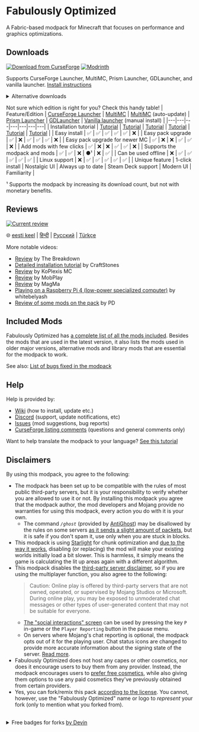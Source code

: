 # Fabulously Optimized

A Fabric-based modpack for Minecraft that focuses on performance and graphics optimizations.

## Downloads

[![Download from CurseForge](https://cf.way2muchnoise.eu/full_fabulously-optimized_downloads%20on%20CurseForge.svg?badge_style=for_the_badge)](https://www.curseforge.com/minecraft/modpacks/fabulously-optimized/files) [![Modrinth](https://img.shields.io/modrinth/dt/fabulously-optimized?color=4&label=Download%20from%20Modrinth&style=for-the-badge)](https://modrinth.com/modpack/fabulously-optimized)

Supports CurseForge Launcher, MultiMC, Prism Launcher, GDLauncher, and vanilla launcher. [Install instructions](https://fabulously-optimized.gitbook.io/modpack/readme/install-instructions)

<details>
  <summary>Alternative downloads</summary>

_These downloads do not yet support the modpack or the mods :(_
* [MultiMC (auto-update)](https://fabulously-optimized.gitbook.io/modpack/readme/multimc-auto-update): [1.16.5](https://github.com/Fabulously-Optimized/fabulously-optimized/releases/download/v3.2.3/Fabulously.Optimized.MC.1.16.5.auto-update.zip) | [1.17.1](https://github.com/Fabulously-Optimized/fabulously-optimized/releases/download/v3.2.3/Fabulously.Optimized.MC.1.17.1.auto-update.zip) | [1.18.2](https://github.com/Fabulously-Optimized/fabulously-optimized/releases/download/v3.12.2/Fabulously.Optimized.MC.1.18.2.auto-update.zip) | [1.19.2](https://github.com/Fabulously-Optimized/fabulously-optimized/releases/download/v4.4.3/Fabulously.Optimized.MC.1.19.2.auto-update.zip)
* ~~Vanilla installer~~ [(planned)](https://github.com/Madis0/fabulously-optimized/issues/110)
* [GitHub releases](https://github.com/Fabulously-Optimized/fabulously-optimized/releases)
* [Chat Reporting Helper resource pack](https://kinolien.github.io/gitzip/?download=https://github.com/Fabulously-Optimized/fabulously-optimized/tree/main/Chat%20Reporting%20Helper) (separate download of the pack that is bundled in FO)
  * The resource pack also expects [FO's configuration of NCR](https://kinolien.github.io/gitzip/?download=https://github.com/Fabulously-Optimized/fabulously-optimized/tree/main/Packwiz/1.19.3/config/yosbr/config/NoChatReports) - unpack these to `.../.minecraft/config/NoChatReports`
</details>
  


Not sure which edition is right for you? Check this handy table!
| Feature/Edition | [CurseForge Launcher](https://download.curseforge.com) | [MultiMC](https://multimc.org) | [MultiMC](https://multimc.org) (auto-update) | [Prism Launcher](https://prismlauncher.org/) | [GDLauncher](https://gdevs.io) | [Vanilla launcher](https://www.minecraft.net/en-us/download) (manual install) |
|---|---|---|---|---|---|---|
| Installation tutorial | [Tutorial](https://fabulously-optimized.gitbook.io/modpack/readme/install-instructions#curseforge-launcher) | [Tutorial](https://fabulously-optimized.gitbook.io/modpack/readme/install-instructions#multimc) | [Tutorial](https://fabulously-optimized.gitbook.io/modpack/readme/install-instructions#multimc-auto-update) | [Tutorial](https://fabulously-optimized.gitbook.io/modpack/readme/install-instructions#prism-launcher) | [Tutorial](https://fabulously-optimized.gitbook.io/modpack/readme/install-instructions#gdlauncher) | [Tutorial](https://fabulously-optimized.gitbook.io/modpack/readme/install-instructions#minecraft-launcher-the-vanilla) |
| Easy install | ✅ | ✅ | ✅ | ✅ | ✅ | ❌ |
| Easy pack upgrade | ✅ | ❌ | ✅ | ✅ | ✅ | ❌ |
| Easy pack upgrade for newer MC | ✅ | ❌ | ❌ | ✅ | ✅ | ❌ |
| Add mods with few clicks | ✅ | ❌ | ❌ | ✅ | ✅ | ❌ |
| Supports the modpack and mods | ✅ | ✅ | ❌ | ●¹ | ❌ | ✅ |
| Can be used offline | ❌ | ✅ | ✅ | ✅ | ✅ | ✅ |
| Linux support | ❌ | ✅ | ✅ | ✅ | ✅ | ✅ |
| Unique feature | 1-click install | Nostalgic UI | Always up to date | Steam Deck support | Modern UI | Familiarity | 

¹ Supports the modpack by increasing its download count, but not with monetary benefits.

## Reviews

[![Current review](https://img.youtube.com/vi/bb8G9X5Q_4I/maxresdefault.jpg)](https://www.youtube.com/watch?v=bb8G9X5Q_4I)

🌐 [eesti keel](https://www.youtube.com/watch?v=z0jKe8XgdP0) | [हिन्दी](https://www.youtube.com/watch?v=K90gsbmhf3w) | [Русский](https://www.youtube.com/watch?v=3Oylcgt1nyw) | [Türkçe](https://www.youtube.com/watch?v=Vj7S5_4Rkfg)

More notable videos:
* [Review](https://www.youtube.com/watch?v=LRaILLvYwY0) by The Breakdown
* [Detailed installation tutorial](https://www.youtube.com/watch?v=9HXXyfzUy6Q) by CraftStones
* [Review](https://www.youtube.com/watch?v=crtB5DnZ3a8) by KoPlexis MC
* [Review](https://www.youtube.com/watch?v=XR0zJL9blpE) by MobPlay
* [Review](https://www.youtube.com/watch?v=990XcePXGh0) by MagMa
* [Playing on a Raspberry Pi 4 (low-power specialized computer)](https://www.youtube.com/watch?v=vVAS8AYNEgU) by whitebelyash
* [Review of some mods on the pack](https://www.youtube.com/watch?v=8OBkqn4Z4ek) by PD

## Included Mods
Fabulously Optimized has [a complete list of all the mods included](INCLUDED-MODS.md). Besides the mods that are used in the latest version, it also lists the mods used in older major versions, alternative mods and library mods that are essential for the modpack to work.

See also: [List of bugs fixed in the modpack](https://fabulously-optimized.gitbook.io/modpack/readme/changed-options#fixed-bugs)


## Help

Help is provided by:

* [Wiki](https://fabulously-optimized.gitbook.io/modpack/) (how to install, update etc.)
* [Discord](https://discord.gg/yxaXtaQqdB) (support, update notifications, etc)
* [Issues](https://github.com/Fabulously-Optimized/fabulously-optimized/issues) (mod suggestions, bug reports)
* [CurseForge listing comments](https://www.curseforge.com/minecraft/modpacks/fabulously-optimized#comments) (questions and general comments only)

Want to help translate the modpack to your language? [See this tutorial](https://fabulously-optimized.gitbook.io/modpack/readme/language-support)

## Disclaimers

By using this modpack, you agree to the following:

* The modpack has been set up to be compatible with the rules of most public third-party servers, but it is your responsibility to verify whether you are allowed to use it or not. By installing this modpack you agree that the modpack author, the mod developers and Mojang provide no warranties for using this modpack, every action you do with it is your own.   
    * The command *`/ghost`* (provided by [AntiGhost](https://www.curseforge.com/minecraft/mc-mods/antighost)) may be disallowed by the rules on some servers [as it sends a slight amount of packets](https://www.curseforge.com/minecraft/mc-mods/antighost?comment=103), but it is safe if you don't spam it, use only when you are stuck in blocks.
* This modpack is using [Starlight](https://www.curseforge.com/minecraft/mc-mods/starlight) for chunk optimization and [due to the way it works](https://github.com/PaperMC/Starlight/blob/fabric/TECHNICAL_DETAILS.md#chunk-save-format), disabling (or replacing) the mod will make your existing worlds initially load a bit slower. This is harmless, it simply means the game is calculating the lit up areas again with a different algorithm.
* This modpack disables the [third-party server disclaimer](https://minecraft.fandom.com/wiki/File:Multiplayer_disclaimer.png), so if you are using the multiplayer function, you also agree to the following: 
    > Caution: Online play is offered by third-party servers that are not owned, operated, or supervised by Mojang Studios or Microsoft. During online play, you may be exposed to unmoderated chat messages or other types of user-generated content that may not be suitable for everyone. 
    *  [The "social interactions" screen](https://minecraft.fandom.com/wiki/Social_Interactions_screen#Usage) can be used by pressing the key `P` in-game or the `Player Reporting` button in the pause menu.
    * On servers where Mojang's chat reporting is optional, the modpack opts out of it for the playing user. Chat status icons are changed to provide more accurate information about the signing state of the server. [Read more](https://fabulously-optimized.gitbook.io/modpack/readme/chat-reporting-faq).
* Fabulously Optimized does not host any capes or other cosmetics, nor does it encourage users to buy them from any provider. Instead, the modpack encourages users to [prefer free cosmetics](https://fabulously-optimized.gitbook.io/modpack/readme/free-cape), while also giving them options to use any paid cosmetics they've previously obtained from certain providers.  
* Yes, you can fork/remix this pack [according to the license](https://github.com/Fabulously-Optimized/fabulously-optimized/blob/main/LICENSE.md). You cannot, however, use the "Fabulously Optimized" name or logo to _represent_ your fork (only to mention what you forked from).

<br>
<details>
  
  <summary>Free badges for forks <a href="https://intergrav.github.io/devins-badges-docs">by Devin</a></summary>
  
  <img alt="Built on Fabulously Optimized" height="56" src="https://cdn.jsdelivr.net/npm/@intergrav/devins-badges@2/assets/cozy/built-with/fabulously-optimized_vector.svg">
  
  Markdown and HTML for Modrinth/GitHub below; for CurseForge just select and copy the image to get it with the link.
  ```html
  <!-- Markdown -->
  [![Built on Fabulously Optimized](https://raw.githubusercontent.com/intergrav/devins-badges/v2/assets/cozy/built-with/fabulously-optimized_64h.png)](https://github.com/Fabulously-Optimized/fabulously-optimized)

  <!-- HTML (resizeable) -->
  <img alt="Built on Fabulously Optimized" height="56" src="https://cdn.jsdelivr.net/npm/@intergrav/devins-badges@2/assets/cozy/built-with/fabulously-optimized_vector.svg">
  ```
  <img alt="Built on Fabulously Optimized" height="40" src="https://cdn.jsdelivr.net/npm/@intergrav/devins-badges@2/assets/compact/built-with/fabulously-optimized_vector.svg">
  
  Markdown and HTML for Modrinth/GitHub below; for CurseForge just select and copy the image to get it with the link.
  ```html
  <!-- Markdown -->
  ![Built on Fabulously Optimized](https://cdn.jsdelivr.net/npm/@intergrav/devins-badges@2/assets/compact/built-with/fabulously-optimized_46h.png)
  <!-- HTML (resizeable) -->
  <img alt="Built on Fabulously Optimized" height="40" src="https://cdn.jsdelivr.net/npm/@intergrav/devins-badges@2/assets/compact/built-with/fabulously-optimized_vector.svg">
  ```
  
</details>
